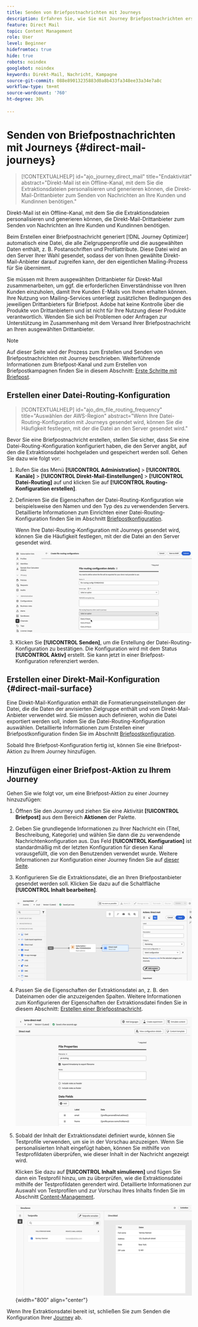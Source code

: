 ```yaml
---
title: Senden von Briefpostnachrichten mit Journeys
description: Erfahren Sie, wie Sie mit Journey Briefpostnachrichten erstellen und senden.
feature: Direct Mail
topic: Content Management
role: User
level: Beginner
hidefromtoc: true
hide: true
robots: noindex
googlebot: noindex
keywords: Direkt-Mail, Nachricht, Kampagne
source-git-commit: 088e89013235883d0a8b433fa348ee33a34e7a8c
workflow-type: tm+mt
source-wordcount: '760'
ht-degree: 30%

---
```



# Senden von Briefpostnachrichten mit Journeys {#direct-mail-journeys}

>[!CONTEXTUALHELP]
>id="ajo_journey_direct_mail"
>title="Endaktivität"
>abstract="Direkt-Mail ist ein Offline-Kanal, mit dem Sie die Extraktionsdateien personalisieren und generieren können, die Direkt-Mail-Drittanbieter zum Senden von Nachrichten an Ihre Kunden und Kundinnen benötigen."

Direkt-Mail ist ein Offline-Kanal, mit dem Sie die Extraktionsdateien personalisieren und generieren können, die Direkt-Mail-Drittanbieter zum Senden von Nachrichten an Ihre Kunden und Kundinnen benötigen.

Beim Erstellen einer Briefpostnachricht generiert [!DNL Journey Optimizer] automatisch eine Datei, die alle Zielgruppenprofile und die ausgewählten Daten enthält, z. B. Postanschriften und Profilattribute. Diese Datei wird an den Server Ihrer Wahl gesendet, sodass der von Ihnen gewählte Direkt-Mail-Anbieter darauf zugreifen kann, der den eigentlichen Mailing-Prozess für Sie übernimmt.

Sie müssen mit Ihrem ausgewählten Drittanbieter für Direkt-Mail zusammenarbeiten, um ggf. die erforderlichen Einverständnisse von Ihren Kunden einzuholen, damit Ihre Kunden E-Mails von Ihnen erhalten können. Ihre Nutzung von Mailing-Services unterliegt zusätzlichen Bedingungen des jeweiligen Drittanbieters für Briefpost. Adobe hat keine Kontrolle über die Produkte von Drittanbietern und ist nicht für Ihre Nutzung dieser Produkte verantwortlich. Wenden Sie sich bei Problemen oder Anfragen zur Unterstützung im Zusammenhang mit dem Versand Ihrer Briefpostnachricht an Ihren ausgewählten Drittanbieter.

>[!NOTE]
>
>Auf dieser Seite wird der Prozess zum Erstellen und Senden von Briefpostnachrichten mit Journey beschrieben. Weiterführende Informationen zum Briefpost-Kanal und zum Erstellen von Briefpostkampagnen finden Sie in diesem Abschnitt: [Erste Schritte mit Briefpost](../direct-mail/get-started-direct-mail.md).

## Erstellen einer Datei-Routing-Konfiguration

>[!CONTEXTUALHELP]
>id="ajo_dm_file_routing_frequency"
>title="Auswählen der AWS-Region"
>abstract="Wenn Ihre Datei-Routing-Konfiguration mit Journeys gesendet wird, können Sie die Häufigkeit festlegen, mit der die Datei an den Server gesendet wird."

Bevor Sie eine Briefpostnachricht erstellen, stellen Sie sicher, dass Sie eine Datei-Routing-Konfiguration konfiguriert haben, die den Server angibt, auf den die Extraktionsdatei hochgeladen und gespeichert werden soll. Gehen Sie dazu wie folgt vor:

1. Rufen Sie das Menü **[!UICONTROL Administration]** > **[!UICONTROL Kanäle]** > **[!UICONTROL Direkt-Mail-Einstellungen]** > **[!UICONTROL Datei-Routing]** auf und klicken Sie auf **[!UICONTROL Routing-Konfiguration erstellen]**.

1. Definieren Sie die Eigenschaften der Datei-Routing-Konfiguration wie beispielsweise den Namen und den Typ des zu verwendenden Servers. Detaillierte Informationen zum Einrichten einer Datei-Routing-Konfiguration finden Sie im Abschnitt [Briefpostkonfiguration](../direct-mail/direct-mail-configuration.md#file-routing-configuration).

   Wenn Ihre Datei-Routing-Konfiguration mit Journeys gesendet wird, können Sie die Häufigkeit festlegen, mit der die Datei an den Server gesendet wird.

   ![](assets/file-routing-journey.png)

1. Klicken Sie **[!UICONTROL Senden]**, um die Erstellung der Datei-Routing-Konfiguration zu bestätigen. Die Konfiguration wird mit dem Status **[!UICONTROL Aktiv]** erstellt. Sie kann jetzt in einer Briefpost-Konfiguration referenziert werden.

## Erstellen einer Direkt-Mail-Konfiguration {#direct-mail-surface}

Eine Direkt-Mail-Konfiguration enthält die Formatierungseinstellungen der Datei, die die Daten der anvisierten Zielgruppe enthält und vom Direkt-Mail-Anbieter verwendet wird. Sie müssen auch definieren, wohin die Datei exportiert werden soll, indem Sie die Datei-Routing-Konfiguration auswählen. Detaillierte Informationen zum Erstellen einer Briefpostkonfiguration finden Sie im Abschnitt [Briefpostkonfiguration](../direct-mail/direct-mail-configuration.md#file-routing-configuration).

Sobald Ihre Briefpost-Konfiguration fertig ist, können Sie eine Briefpost-Aktion zu Ihrem Journey hinzufügen.

## Hinzufügen einer Briefpost-Aktion zu Ihrem Journey

Gehen Sie wie folgt vor, um eine Briefpost-Aktion zu einer Journey hinzuzufügen:

1. Öffnen Sie den Journey und ziehen Sie eine Aktivität **[!UICONTROL Briefpost]** aus dem Bereich **Aktionen** der Palette.

1. Geben Sie grundlegende Informationen zu Ihrer Nachricht ein (Titel, Beschreibung, Kategorie) und wählen Sie dann die zu verwendende Nachrichtenkonfiguration aus. Das Feld **[!UICONTROL Konfiguration]** ist standardmäßig mit der letzten Konfiguration für diesen Kanal vorausgefüllt, die von den Benutzenden verwendet wurde. Weitere Informationen zur Konfiguration einer Journey finden Sie auf [dieser Seite](../building-journeys/journey-gs.md).

1. Konfigurieren Sie die Extraktionsdatei, die an Ihren Briefpostanbieter gesendet werden soll. Klicken Sie dazu auf die Schaltfläche **[!UICONTROL Inhalt bearbeiten]**.

   ![](assets/direct-mail-add-journey.png)

1. Passen Sie die Eigenschaften der Extraktionsdatei an, z. B. den Dateinamen oder die anzuzeigenden Spalten. Weitere Informationen zum Konfigurieren der Eigenschaften der Extraktionsdatei finden Sie in diesem Abschnitt: [Erstellen einer Briefpostnachricht](../direct-mail/create-direct-mail.md#extraction-file).

   ![](assets/direct-mail-journey-content.png)

1. Sobald der Inhalt der Extraktionsdatei definiert wurde, können Sie Testprofile verwenden, um sie in der Vorschau anzuzeigen. Wenn Sie personalisierten Inhalt eingefügt haben, können Sie mithilfe von Testprofildaten überprüfen, wie dieser Inhalt in der Nachricht angezeigt wird.

   Klicken Sie dazu auf **[!UICONTROL Inhalt simulieren]** und fügen Sie dann ein Testprofil hinzu, um zu überprüfen, wie die Extraktionsdatei mithilfe der Testprofildaten gerendert wird. Detaillierte Informationen zur Auswahl von Testprofilen und zur Vorschau Ihres Inhalts finden Sie im Abschnitt [Content-Management](../content-management/preview-test.md).

   ![](assets/direct-mail-simulate.png){width="800" align="center"}

Wenn Ihre Extraktionsdatei bereit ist, schließen Sie zum Senden die Konfiguration Ihrer [Journey](../building-journeys/journey-gs.md) ab.

